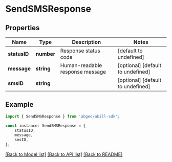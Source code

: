 # SendSMSResponse


## Properties

Name | Type | Description | Notes
------------ | ------------- | ------------- | -------------
**statusID** | **number** | Response status code | [default to undefined]
**message** | **string** | Human-readable response message | [optional] [default to undefined]
**smsID** | **string** |  | [optional] [default to undefined]

## Example

```typescript
import { SendSMSResponse } from 'abgeo/ubill-sdk';

const instance: SendSMSResponse = {
    statusID,
    message,
    smsID,
};
```

[[Back to Model list]](../README.md#documentation-for-models) [[Back to API list]](../README.md#documentation-for-api-endpoints) [[Back to README]](../README.md)
